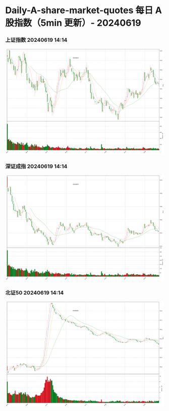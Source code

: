 
# Daily-A-share-market-quotes 每日 A 股指数（5min 更新）- 20240619

### 上证指数 20240619 14:14
![](./fig/2024/6/20240619-sh000001.png)

### 深证成指 20240619 14:14
![](./fig/2024/6/20240619-sz399001.png)

### 北证50 20240619 14:14
![](./fig/2024/6/20240619-bj899050.png)

